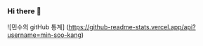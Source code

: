 ### Hi there 👋

![민수의 gitHub 통계] (https://github-readme-stats.vercel.app/api?username=min-soo-kang)
